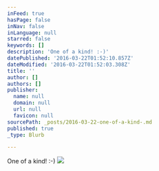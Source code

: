 ```yaml
---
inFeed: true
hasPage: false
inNav: false
inLanguage: null
starred: false
keywords: []
description: 'One of a kind! :-)'
datePublished: '2016-03-22T01:52:10.857Z'
dateModified: '2016-03-22T01:52:03.308Z'
title: ''
author: []
authors: []
publisher:
  name: null
  domain: null
  url: null
  favicon: null
sourcePath: _posts/2016-03-22-one-of-a-kind-.md
published: true
_type: Blurb

---
```

One of a kind! :-)
![](https://the-grid-user-content.s3-us-west-2.amazonaws.com/30b7b771-fccf-4d2e-8d60-0250dfca751b.jpg)